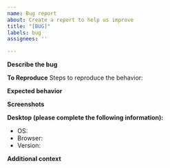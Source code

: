 ```yaml
---
name: Bug report
about: Create a report to help us improve
title: "[BUG]"
labels: bug
assignees: ''

---
```


**Describe the bug**


**To Reproduce**
Steps to reproduce the behavior:


**Expected behavior**


**Screenshots**


**Desktop (please complete the following information):**
 - OS:
 - Browser:
 - Version:

**Additional context**
